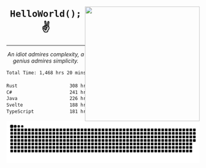 <div text-align="center">
    <img src="https://i.imgur.com/h1q15Kt.gife" align="right" width="299" height="299">
    <h1 align="center"><code>HelloWorld();</code> ✌️</h1>
    <hr>
    <p align="center"><i>An idiot admires complexity, a genius admires simplicity.</i></p>
</div>

<!--START_SECTION:waka-->

```txt
Total Time: 1,468 hrs 20 mins

Rust                   308 hrs 22 mins █████░░░░░░░░░░░░░░░░░░░░   19.67 %
C#                     241 hrs 34 mins ████░░░░░░░░░░░░░░░░░░░░░   15.41 %
Java                   226 hrs 38 mins ███▓░░░░░░░░░░░░░░░░░░░░░   14.46 %
Svelte                 188 hrs 10 mins ███░░░░░░░░░░░░░░░░░░░░░░   12.00 %
TypeScript             181 hrs 50 mins ███░░░░░░░░░░░░░░░░░░░░░░   11.60 %
```

<!--END_SECTION:waka-->

<picture>
  <source media="(prefers-color-scheme: dark)" srcset="https://raw.githubusercontent.com/Somfic/Somfic/main/github-contribution-grid-snake-dark.svg">
  <source media="(prefers-color-scheme: light)" srcset="https://raw.githubusercontent.com/Somfic/Somfic/main/github-contribution-grid-snake.svg">
  <img alt="github contribution grid snake animation" src="https://raw.githubusercontent.com/Somfic/Somfic/main/github-contribution-grid-snake.svg">
</picture>
